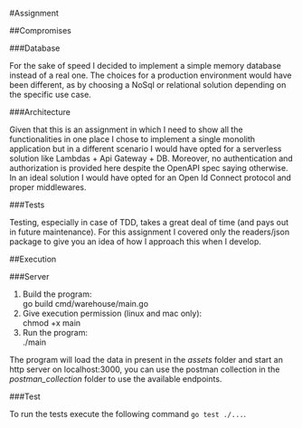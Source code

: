 #Assignment

##Compromises

###Database

For the sake of speed I decided to implement a simple memory database instead of a real one. The choices for a production
environment would have been different, as by choosing a NoSql or relational solution depending on the specific use case.

###Architecture

Given that this is an assignment in which I need to show all the functionalities in one place I chose to implement a single
monolith application but in a different scenario I would have opted for a serverless solution like Lambdas + Api Gateway + DB.
Moreover, no authentication and authorization is provided here despite the OpenAPI spec saying otherwise. In an ideal solution
I would have opted for an Open Id Connect protocol and proper middlewares.

###Tests

Testing, especially in case of TDD, takes a great deal of time (and pays out in future maintenance). For this assignment
I covered only the readers/json package to give you an idea of how I approach this when I develop.

##Execution

###Server

<ol>
    <li>Build the program:</li> go build cmd/warehouse/main.go
    <li>Give execution permission (linux and mac only):</li> chmod +x main 
    <li>Run the program:</li> ./main 
</ol>
The program will load the data in present in the <i>assets</i> folder and start an http server on localhost:3000, you can use
the postman collection in the <i>postman_collection</i> folder to use the available endpoints.

###Test

To run the tests execute the following command `go test ./...`.